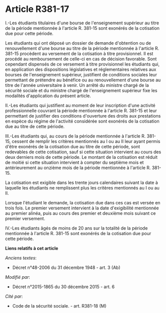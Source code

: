 # Article R381-17

I.-Les étudiants titulaires d'une bourse de l'enseignement supérieur au titre de la période mentionnée à l'article R. 381-15
sont exonérés de la cotisation due pour cette période. 

Les étudiants qui ont déposé un dossier de demande d'obtention ou de renouvellement d'une bourse au titre de la période
mentionnée à l'article R. 381-15 procèdent au versement de la cotisation à titre provisionnel. Il est procédé au
remboursement de celle-ci en cas de décision favorable. Sont cependant dispensés de ce versement à titre provisionnel les
étudiants qui, en application des dispositions législatives et réglementaires relatives aux bourses de l'enseignement
supérieur, justifient de conditions sociales leur permettant de prétendre au bénéfice ou au renouvellement d'une bourse au
titre de l'année universitaire à venir. Un arrêté du ministre chargé de la sécurité sociale et du ministre chargé de
l'enseignement supérieur fixe les modalités d'application du présent article. 

II.-Les étudiants qui justifient au moment de leur inscription d'une activité professionnelle couvrant la période mentionnée
à l'article R. 381-15 et leur permettant de justifier des conditions d'ouverture des droits aux prestations en espèce du
régime de l'activité considérée sont exonérés de la cotisation due au titre de cette période. 

III.-Les étudiants qui, au cours de la période mentionnée à l'article R. 381-15, cessent de remplir les critères mentionnés
au I ou au II leur ayant permis d'être exonérés de la cotisation due au titre de cette période, sont redevables de cette
cotisation, sauf si cette situation intervient au cours des deux derniers mois de cette période. Le montant de la cotisation
est réduit de moitié si cette situation intervient à compter du septième mois et antérieurement au onzième mois de la période
mentionnée à l'article R. 381-15. 

La cotisation est exigible dans les trente jours calendaires suivant la date à laquelle les étudiants ne remplissent plus les
critères mentionnés au I ou au II. 

Lorsque l'étudiant le demande, la cotisation due dans ces cas est versée en trois fois. Le premier versement intervient à la
date d'exigibilité mentionnée au premier alinéa, puis au cours des premier et deuxième mois suivant ce premier versement. 

IV.-Les étudiants âgés de moins de 20 ans sur la totalité de la période mentionnée à l'article R. 381-15 sont exonérés de la
cotisation due pour cette période.

**Liens relatifs à cet article**

_Anciens textes_:

  - Décret n°48-2006 du 31 décembre 1948 - art. 3 (Ab)

_Modifié par_:

  - Décret n°2015-1865 du 30 décembre 2015 - art. 6

_Cité par_:

  - Code de la sécurité sociale. - art. R381-18 (M)
